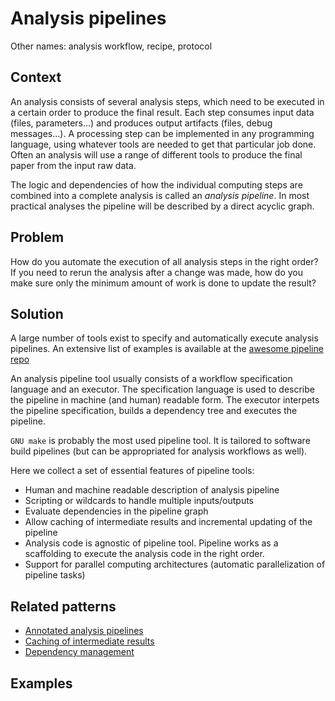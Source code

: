# Analysis pipelines
Other names: analysis workflow, recipe, protocol

## Context
An analysis consists of several analysis steps, which need to be executed in a certain order to produce the final result. Each step consumes input data (files, parameters...) and produces output artifacts (files, debug messages...). A processing step can be implemented in any programming language, using whatever tools are needed to get that particular job done. Often an analysis will use a range of different tools to produce the final paper from the input raw data.

The logic and dependencies of how the individual computing steps are combined into a complete analysis is called an *analysis pipeline*. In most practical analyses the pipeline will be described by a direct acyclic graph.

## Problem
How do you automate the execution of all analysis steps in the right order?
If you need to rerun the analysis after a change was made, how do you make sure only the minimum amount of work is done to update the result?

## Solution
A large number of tools exist to specify and automatically execute analysis pipelines. An extensive list of examples is available at the [awesome pipeline repo](https://github.com/pditommaso/awesome-pipeline)

An analysis pipeline tool usually consists of a workflow specification language and an executor. The specification language is used to describe the pipeline in machine (and human) readable form. The executor interpets the pipeline specification, builds a dependency tree and executes the pipeline.

`GNU make` is probably the most used pipeline tool. It is tailored to software build pipelines (but can be appropriated for analysis workflows as well). 

Here we collect a set of essential features of pipeline tools:
* Human and machine readable description of analysis pipeline
* Scripting or wildcards to handle multiple inputs/outputs
* Evaluate dependencies in the pipeline graph
* Allow caching of intermediate results and incremental updating of the pipeline
* Analysis code is agnostic of pipeline tool. Pipeline works as a scaffolding to execute the analysis code in the right order.
* Support for parallel computing architectures (automatic parallelization of pipeline tasks)


## Related patterns
* [Annotated analysis pipelines](annotated-pipelines.md)
* [Caching of intermediate results](caching-intermediate-results.md)
* [Dependency management](dependencies-in-analysis-pipelines.md)


## Examples


